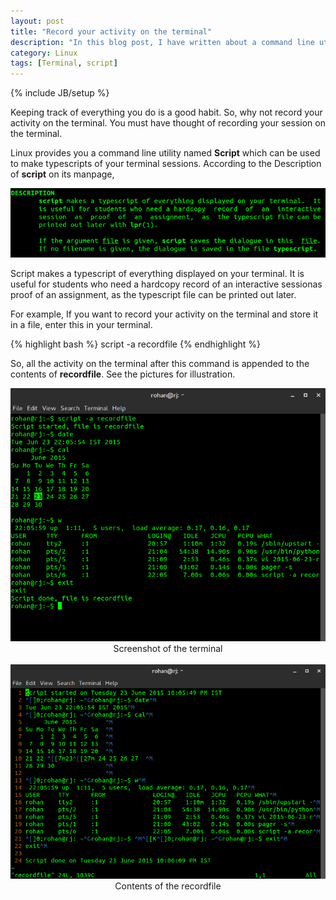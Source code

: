 ```yaml
---
layout: post
title: "Record your activity on the terminal"
description: "In this blog post, I have written about a command line utility **script** which can be used to make typescripts of your terminal sessions"
category: Linux
tags: [Terminal, script]
---
```

{% include JB/setup %}

Keeping track of everything you do is a good habit.
So, why not record your activity on the terminal.
You must have thought of recording your session on the terminal.

Linux provides you a command line utility named **Script** which can be used to make typescripts of your terminal sessions.
According to the Description of **script** on its manpage,

<center><img src="/images/script_description.png"></center>

<p>

Script makes a typescript of everything displayed on your terminal.
It is useful for students who need a hardcopy record of an interactive sessionas proof of an assignment, as the typescript file can be printed out later.
</p>

For example, If you want to record your activity on the terminal and store it in a file, enter this in your terminal.

{% highlight bash %}
script -a recordfile
{% endhighlight %}

So, all the activity on the terminal after this command is appended to the contents of **recordfile**.
See the pictures for illustration.
<center>
<img src="/images/script_demo.png">
Screenshot of the terminal
</center>
<br>

<center>
<img src="/images/script_recordfile.png">
Contents of the recordfile
</center>
